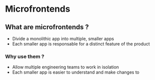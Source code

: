 # Microfrontends

## What are microfrontends ?
- Divide a monolithic app into multiple, smaller apps
- Each smaller app is responsable for a distinct feature of the product

### Why use them ? 
- Allow multiple engineering teams to work in isolation
- Each smaller app is easier to understand and make changes to